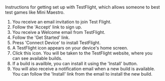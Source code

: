 Instructions for getting set up with TestFlight,
which allows someone to best test games like Mini Maestro.

1. You receive an email invitation to join Test Flight.
2. Follow the 'Accept' link to sign up.
3. You receive a Welcome email from TestFlight.
4. Follow the 'Get Started' link.
5. Press 'Connect Device' to install TestFlight.
6. A TestFlight icon appears on your device's home screen.
7. Click this icon. You will be taken to the TestFlight website,
   where you can see available builds.
8. If a build is availble, you can install it using the 'Install' button.
9. You will also receive a notification email when a new build is available.
   You can follow the 'Install' link from the email to install the new build.
